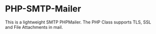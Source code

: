 # PHP-SMTP-Mailer
This is a lightweight SMTP PHPMailer. The PHP Class supports TLS, SSL and File Attachments in mail.
